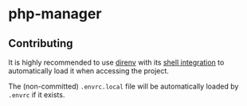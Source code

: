 # php-manager

## Contributing

It is highly recommended to use [direnv] with its [shell integration][direnv-shell-hook] to automatically load it when
accessing the project.

The (non-committed) `.envrc.local` file will be automatically loaded by `.envrc` if it exists.


[direnv]: https://direnv.net/
[direnv-shell-hook]: https://direnv.net/docs/hook.html
